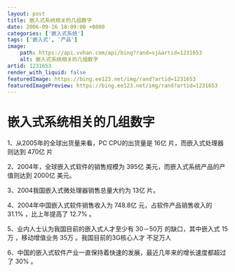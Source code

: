 ```yaml
---
layout: post
title: 嵌入式系统相关的几组数字
date: 2006-09-16 18:09:00 +0800
categories: ['嵌入式系统']
tags: ['嵌入式', '产品']
image:
    path: https://api.vvhan.com/api/bing?rand=sj&artid=1231653
    alt: 嵌入式系统相关的几组数字
artid: 1231653
render_with_liquid: false
featuredImage: https://bing.ee123.net/img/rand?artid=1231653
featuredImagePreview: https://bing.ee123.net/img/rand?artid=1231653
---
```


# 嵌入式系统相关的几组数字

1、从2005年的全球出货量来看，PC CPU的出货量是
16亿
片，而嵌入式处理器则达到
470亿
片
  
2、2004年，全球嵌入式软件的销售规模为
395亿
美元，而嵌入式系统产品的产值则达到
2000亿
美元。
  
3、2004我国嵌入式微处理器销售总量大约为
13亿
片。
  
4、2004年中国嵌入式软件销售收入为
748.8亿
元，占软件产品销售收入的
31.1%
，比上年提高了
12.7%
。
  
5、业内人士认为我国目前的嵌入式人才至少有
30－50万
的缺口，其中嵌入式
15万
，移动增值业务
35万
。我国目前的3G核心人才
不足万人
  
6、中国的嵌入式软件产业一直保持着快速的发展，最近几年来的增长速度都超过了
30%
。